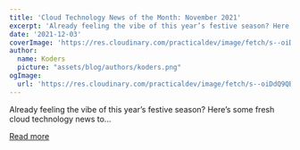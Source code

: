 ```yaml
---
title: 'Cloud Technology News of the Month: November 2021'
excerpt: 'Already feeling the vibe of this year’s festive season? Here’s some fresh cloud technology news to...'
date: '2021-12-03'
coverImage: 'https://res.cloudinary.com/practicaldev/image/fetch/s--oiDdQ9QB--/c_imagga_scale,f_auto,fl_progressive,h_420,q_auto,w_1000/https://dev-to-uploads.s3.amazonaws.com/uploads/articles/gqut3qavxqbs9cjddesi.jpeg'
author:
  name: Koders
  picture: "assets/blog/authors/koders.png"
ogImage:
  url: 'https://res.cloudinary.com/practicaldev/image/fetch/s--oiDdQ9QB--/c_imagga_scale,f_auto,fl_progressive,h_420,q_auto,w_1000/https://dev-to-uploads.s3.amazonaws.com/uploads/articles/gqut3qavxqbs9cjddesi.jpeg'
---
```


Already feeling the vibe of this year’s festive season? Here’s some fresh cloud technology news to...

[Read more](https://dev.to/castai/cloud-technology-news-of-the-month-november-2021-464g)
